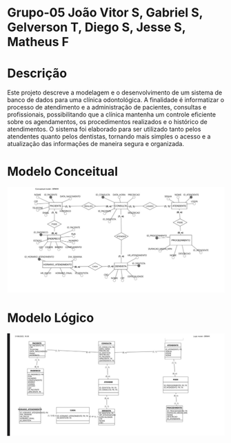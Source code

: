 # Grupo-05 João Vitor S, Gabriel S, Gelverson T, Diego S, Jesse S, Matheus F

# Descrição

Este projeto descreve a modelagem e o desenvolvimento de um sistema de banco de dados para uma clínica odontológica. A finalidade é informatizar o processo de atendimento e a administração de pacientes, consultas e profissionais, possibilitando que a clínica mantenha um controle eficiente sobre os agendamentos, os procedimentos realizados e o histórico de atendimentos. O sistema foi elaborado para ser utilizado tanto pelos atendentes quanto pelos dentistas, tornando mais simples o acesso e a atualização das informações de maneira segura e organizada.

# Modelo Conceitual

![Modelo Conceitual](./modelo-conceitual1.jpeg)

# Modelo Lógico 

![Modelo Logico](./modelo-logico1.jpeg)
